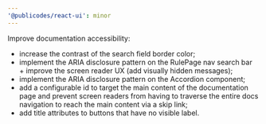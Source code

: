 ```yaml
---
'@publicodes/react-ui': minor
---
```


Improve documentation accessibility:

- increase the contrast of the search field border color;
- implement the ARIA disclosure pattern on the RulePage nav search bar + improve the screen reader UX (add visually hidden messages);
- implement the ARIA disclosure pattern on the Accordion component;
- add a configurable id to target the main content of the documentation page and prevent screen readers from having to traverse the entire docs navigation to reach the main content via a skip link;
- add title attributes to buttons that have no visible label.
